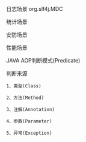 日志场景  org.slf4j.MDC  

统计场景

安防场景

性能场景

JAVA AOP判断模式(Predicate)

判断来源
```text
1、类型(Class)

2、方法(Method)

3、注解(Annotation)

4、参数(Parameter)

5、异常(Exception)
```







